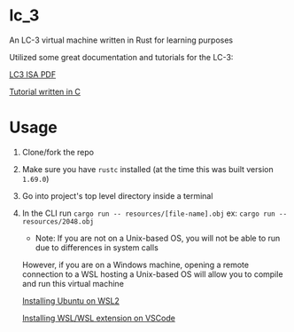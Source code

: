 # lc_3
An LC-3 virtual machine written in Rust for learning purposes

Utilized some great documentation and tutorials for the LC-3:

[LC3 ISA PDF](https://www.cs.colostate.edu/~cs270/.Spring21/resources/PattPatelAppA.pdf)

[Tutorial written in C](https://www.jmeiners.com/lc3-vm/)

# Usage

1. Clone/fork the repo
2. Make sure you have `rustc` installed (at the time this was built version `1.69.0`)
3. Go into project's top level directory inside a terminal
4. In the CLI run `cargo run -- resources/[file-name].obj` ex: `cargo run -- resources/2048.obj`
    * Note: If you are not on a Unix-based OS, you will not be able to run due to differences in system calls
    
    However, if you are on a Windows machine, opening a remote connection to a WSL hosting a Unix-based OS will allow you to compile and run this virtual machine
    
    [Installing Ubuntu on WSL2](https://ubuntu.com/tutorials/install-ubuntu-on-wsl2-on-windows-11-with-gui-support#2-install-wsl)
    
    [Installing WSL/WSL extension on VSCode](https://code.visualstudio.com/docs/remote/wsl)
